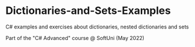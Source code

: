 # Dictionaries-and-Sets-Examples

C# examples and exercises about dictionaries, nested dictionaries and sets

Part of the "C# Advanced" course @ SoftUni (May 2022)
